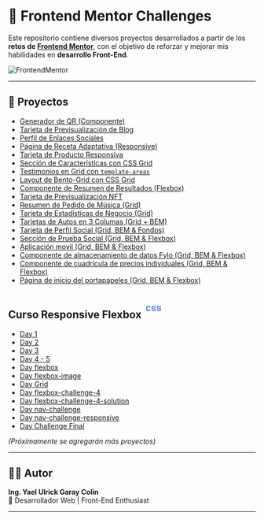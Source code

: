# 🚀 Frontend Mentor Challenges

Este repositorio contiene diversos proyectos desarrollados a partir de los **retos de [Frontend Mentor](https://www.frontendmentor.io/)**, con el objetivo de reforzar y mejorar mis habilidades en **desarrollo Front-End**.

![FrontendMentor](https://encrypted-tbn0.gstatic.com/images?q=tbn:ANd9GcRje2Heozz1iLA-kSbq382CM_fj2zIAelhpug&s)

---

## 📂 Proyectos

- [Generador de QR (Componente)](Proyectos/qr-code-component-main/index.html)
- [Tarjeta de Previsualización de Blog](Proyectos\blog-preview-card-main\index.html)
- [Perfil de Enlaces Sociales](Proyectos\social-links-profile-main\index.html)
- [Página de Receta Adaptativa (Responsive)](Proyectos\recipe-page-main\index.html)
- [Tarjeta de Producto Responsiva](Proyectos\product-preview-card-component-main\index.html)
- [Sección de Características con CSS Grid](Proyectos\four-card-feature-section-master\index.html)
- [Testimonios en Grid con `template-areas`](Proyectos\testimonials-grid-section-main\index.html)
- [Layout de Bento-Grid con CSS Grid](Proyectos\bento-grid-main\index.html)
- [Componente de Resumen de Resultados (Flexbox)](Proyectos\results-summary-component-main\index.html)
- [Tarjeta de Previsualización NFT](Proyectos\nft-preview-card-component-main\index.html)
- [Resumen de Pedido de Música (Grid)](Proyectos\order-summary-component-main\index.html)
- [Tarjeta de Estadísticas de Negocio (Grid)](Proyectos\stats-preview-card-component-main\index.html)
- [Tarjetas de Autos en 3 Columas (Grid + BEM)](Proyectos\3-column-preview-card-component-main\index.html)
- [Tarjeta de Perfil Social (Grid, BEM & Fondos)](Proyectos\profile-card-component-main\index.html)
- [Sección de Prueba Social (Grid, BEM & Flexbox)](Proyectos\social-proof-section-master\index.html)
- [Aplicación movil (Grid, BEM & Flexbox)](Proyectos\chat-app-css-illustration-master\index.html)
- [Componente de almacenamiento de datos Fylo (Grid, BEM & Flexbox)](Proyectos\fylo-data-storage-component-master\index.html)
- [Componente de cuadrícula de precios individuales (Grid, BEM & Flexbox)](Proyectos\single-price-grid-component-master\index.html)
- [Página de inicio del portapapeles (Grid, BEM & Flexbox)](Proyectos\clipboard-landing-page-master\index.html)

## Curso Responsive Flexbox <svg xmlns="http://www.w3.org/2000/svg" height="40px" viewBox="0 -960 960 960" width="40px" fill="#5985E1"><path d="M416-360q-15.67 0-25.83-10.17Q380-380.33 380-396v-44h52v28h96v-48.67H416q-15 0-25.5-10.5t-10.5-25.5V-564q0-15.67 10.17-25.83Q400.33-600 416-600h128q15.67 0 25.83 10.17Q580-579.67 580-564v44h-52v-28h-96v48.67h112q15 0 25.5 10.5t10.5 25.5V-396q0 15.67-10.17 25.83Q559.67-360 544-360H416Zm260 0q-15.67 0-25.83-10.17Q640-380.33 640-396v-44h52v28h96v-48.67H676q-15 0-25.5-10.5t-10.5-25.5V-564q0-15.67 10.17-25.83Q660.33-600 676-600h128q15.67 0 25.83 10.17Q840-579.67 840-564v44h-52v-28h-96v48.67h112q15 0 25.5 10.5t10.5 25.5V-396q0 15.67-10.17 25.83Q819.67-360 804-360H676Zm-520 0q-15.67 0-25.83-10.17Q120-380.33 120-396v-168q0-15.67 10.17-25.83Q140.33-600 156-600h128q15.67 0 25.83 10.17Q320-579.67 320-564v44h-52v-28h-96v136h96v-28h52v44q0 15.67-10.17 25.83Q299.67-360 284-360H156Z"/></svg>

- [Day 1](Curso_responsive\Day1\index.html)
- [Day 2](Curso_responsive\Day2\index.html)
- [Day 3](Curso_responsive\Day3\index.html)
- [Day 4 - 5](Curso_responsive\Day_4-5\index.html)
- [Day flexbox](Curso_responsive\Day_flexbox\index.html)
- [Day flexbox-image](Curso_responsive\Day_flexbox_image\index.html)
- [Day Grid](Curso_responsive\Day_Grid\index.html)
- [Day flexbox-challenge-4](Curso_responsive\flexbox-challenge-4\index.html)
- [Day flexbox-challenge-4-solution](Curso_responsive\flexbox-challenge-4-solution\index.html)
- [Day nav-challenge](Curso_responsive\nav-challenge\index.html)
- [Day nav-challenge-responsive](Curso_responsive\nav-challenge_responsive\index.html)
- [Day Challenge Final](Curso_responsive\Challenge-Final\index.html)

_(Próximamente se agregarán más proyectos)_

---

## 👨‍💻 Autor

**Ing. Yael Ulrick Garay Colin**  
💼 Desarrollador Web | Front-End Enthusiast

---
